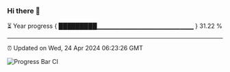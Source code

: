 ### Hi there 👋

⏳ Year progress { █████████▁▁▁▁▁▁▁▁▁▁▁▁▁▁▁▁▁▁▁▁▁ } 31.22 %

---

⏰ Updated on Wed, 24 Apr 2024 06:23:26 GMT

![Progress Bar CI](https://github.com/liununu/liununu/workflows/Progress%20Bar%20CI/badge.svg)
